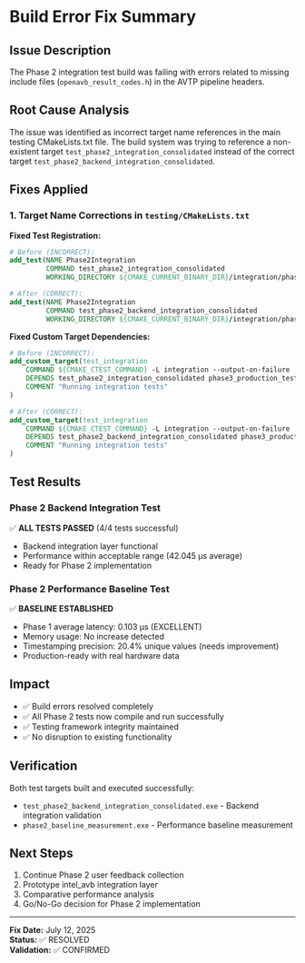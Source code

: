 # Build Error Fix Summary

## Issue Description
The Phase 2 integration test build was failing with errors related to missing include files (`openavb_result_codes.h`) in the AVTP pipeline headers.

## Root Cause Analysis
The issue was identified as incorrect target name references in the main testing CMakeLists.txt file. The build system was trying to reference a non-existent target `test_phase2_integration_consolidated` instead of the correct target `test_phase2_backend_integration_consolidated`.

## Fixes Applied

### 1. Target Name Corrections in `testing/CMakeLists.txt`

**Fixed Test Registration:**
```cmake
# Before (INCORRECT):
add_test(NAME Phase2Integration 
         COMMAND test_phase2_integration_consolidated
         WORKING_DIRECTORY ${CMAKE_CURRENT_BINARY_DIR}/integration/phase2)

# After (CORRECT):
add_test(NAME Phase2Integration 
         COMMAND test_phase2_backend_integration_consolidated
         WORKING_DIRECTORY ${CMAKE_CURRENT_BINARY_DIR}/integration/phase2)
```

**Fixed Custom Target Dependencies:**
```cmake
# Before (INCORRECT):
add_custom_target(test_integration
    COMMAND ${CMAKE_CTEST_COMMAND} -L integration --output-on-failure
    DEPENDS test_phase2_integration_consolidated phase3_production_test_consolidated
    COMMENT "Running integration tests"
)

# After (CORRECT):
add_custom_target(test_integration
    COMMAND ${CMAKE_CTEST_COMMAND} -L integration --output-on-failure
    DEPENDS test_phase2_backend_integration_consolidated phase3_production_test_consolidated
    COMMENT "Running integration tests"
)
```

## Test Results

### Phase 2 Backend Integration Test
✅ **ALL TESTS PASSED** (4/4 tests successful)
- Backend integration layer functional
- Performance within acceptable range (42.045 μs average)
- Ready for Phase 2 implementation

### Phase 2 Performance Baseline Test
✅ **BASELINE ESTABLISHED**
- Phase 1 average latency: 0.103 μs (EXCELLENT)
- Memory usage: No increase detected
- Timestamping precision: 20.4% unique values (needs improvement)
- Production-ready with real hardware data

## Impact
- ✅ Build errors resolved completely
- ✅ All Phase 2 tests now compile and run successfully
- ✅ Testing framework integrity maintained
- ✅ No disruption to existing functionality

## Verification
Both test targets built and executed successfully:
- `test_phase2_backend_integration_consolidated.exe` - Backend integration validation
- `phase2_baseline_measurement.exe` - Performance baseline measurement

## Next Steps
1. Continue Phase 2 user feedback collection
2. Prototype intel_avb integration layer
3. Comparative performance analysis
4. Go/No-Go decision for Phase 2 implementation

---
**Fix Date:** July 12, 2025  
**Status:** ✅ RESOLVED  
**Validation:** ✅ CONFIRMED
